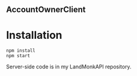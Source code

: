 ## AccountOwnerClient

# Installation

```
npm install
npm start
```


Server-side code is in my LandMonkAPI repository.
